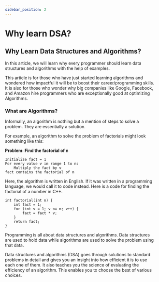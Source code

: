 ```yaml
---
sidebar_position: 2
---
```

# Why learn DSA?

## Why Learn Data Structures and Algorithms?
In this article, we will learn why every programmer should learn data structures and algorithms with the help of examples.

This article is for those who have just started learning algorithms and wondered how impactful it will be to boost their career/programming skills. It is also for those who wonder why big companies like Google, Facebook, and Amazon hire programmers who are exceptionally good at optimizing Algorithms.

### What are Algorithms?
Informally, an algorithm is nothing but a mention of steps to solve a problem. They are essentially a solution.

For example, an algorithm to solve the problem of factorials might look something like this:

**Problem: Find the factorial of n**
```
Initialize fact = 1
For every value v in range 1 to n:
    Multiply the fact by v
fact contains the factorial of n
```

Here, the algorithm is written in English. If it was written in a programming language, we would call it to code instead. Here is a code for finding the factorial of a number in C++.
```
int factorial(int n) {
    int fact = 1;
    for (int v = 1; v <= n; v++) {
        fact = fact * v;
    }
    return fact;
}
```

Programming is all about data structures and algorithms. Data structures are used to hold data while algorithms are used to solve the problem using that data.

Data structures and algorithms (DSA) goes through solutions to standard problems in detail and gives you an insight into how efficient it is to use each one of them. It also teaches you the science of evaluating the efficiency of an algorithm. This enables you to choose the best of various choices.


